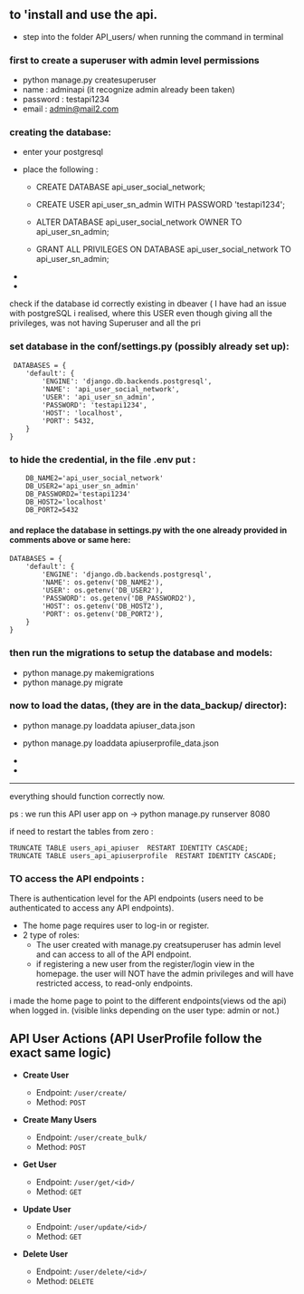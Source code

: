 ## to 'install and use the api.

- step into the folder API_users/ when running the command in terminal


### first to create a superuser with admin level permissions

- python manage.py createsuperuser
- name : adminapi (it recognize admin already been taken) 
- password : testapi1234
- email : admin@mail2.com

### creating the database:

- enter your postgresql

- place the following :

    - CREATE DATABASE api_user_social_network;

    - CREATE USER api_user_sn_admin WITH PASSWORD 'testapi1234';

    - ALTER DATABASE api_user_social_network OWNER TO api_user_sn_admin;

    - GRANT ALL PRIVILEGES ON DATABASE api_user_social_network TO api_user_sn_admin;

-
-

check if the database id correctly existing in dbeaver
( I have had an issue with postgreSQL i realised, where this USER even though giving all the privileges, was not having Superuser and all the pri


### set database in the conf/settings.py (possibly already set up):

```
 DATABASES = {
    'default': {
        'ENGINE': 'django.db.backends.postgresql',
        'NAME': 'api_user_social_network',                      
        'USER': 'api_user_sn_admin',
        'PASSWORD': 'testapi1234',
        'HOST': 'localhost',
        'PORT': 5432,
    }
} 
```


### to hide the credential, in the file .env put :

```
    DB_NAME2='api_user_social_network'
    DB_USER2='api_user_sn_admin'
    DB_PASSWORD2='testapi1234'
    DB_HOST2='localhost'
    DB_PORT2=5432
```

#### and replace the database in settings.py with the one already provided in comments above or same here: 

```
DATABASES = {
    'default': {
        'ENGINE': 'django.db.backends.postgresql',
        'NAME': os.getenv('DB_NAME2'),
        'USER': os.getenv('DB_USER2'),
        'PASSWORD': os.getenv('DB_PASSWORD2'),
        'HOST': os.getenv('DB_HOST2'),
        'PORT': os.getenv('DB_PORT2'),
    }
}
```



### then run the migrations to setup the database and models:

- python manage.py makemigrations
- python manage.py migrate

### now to load the datas, (they are in the data_backup/ director): 


- python manage.py loaddata apiuser_data.json

- python manage.py loaddata apiuserprofile_data.json
-
-



---
everything should function correctly now.

ps : we run this API user app on -> python manage.py runserver 8080 
 

if need to restart the tables from zero :
```
TRUNCATE TABLE users_api_apiuser  RESTART IDENTITY CASCADE;
TRUNCATE TABLE users_api_apiuserprofile  RESTART IDENTITY CASCADE;
```

### TO access the API endpoints :
There is authentication level for the API endpoints (users need to be authenticated to access any API endpoints). 
- The home page requires user to log-in or register. 
- 2 type of roles:
    - The user created with manage.py creatsuperuser has admin level and can access to all of the API endpoint.
    - if registering a new user from the register/login view in the homepage. the user will NOT have the admin privileges and will have restricted access, to read-only endpoints.

i made the home page to point to the different endpoints(views od the api) when logged in.
(visible links depending on the user type: admin or not.)




## API User Actions (API UserProfile follow the exact same logic)

- **Create User**
  - Endpoint: `/user/create/`
  - Method: `POST`

- **Create Many Users**
  - Endpoint: `/user/create_bulk/`
  - Method: `POST`
  
- **Get User**
  - Endpoint: `/user/get/<id>/`
  - Method: `GET`

- **Update User**
  - Endpoint: `/user/update/<id>/`
  - Method: `GET`
  
- **Delete User**
  - Endpoint: `/user/delete/<id>/`
  - Method: `DELETE`
